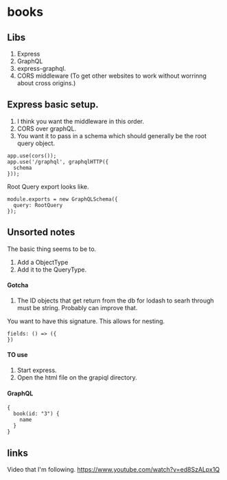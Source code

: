 # books

## Libs

1. Express
2. GraphQL
3. express-graphql.
4. CORS middleware (To get other websites to work without worrinng about cross origins.)

## Express basic setup.

1. I think you want the middleware in this order.
2. CORS over graphQL.
3. You want it to pass in a schema which should generally be the root query object.

```
app.use(cors());
app.use('/graphql', graphqlHTTP({
  schema
}));

```

Root Query export looks like.
```
module.exports = new GraphQLSchema({
  query: RootQuery
});
```


## Unsorted notes

The basic thing seems to be to.
1. Add a ObjectType
2. Add it to the QueryType.

#### Gotcha

1. The ID objects that get return from the db for lodash to searh through must be string. Probably can improve that.


You want to have this signature.
This allows for nesting.
```
fields: () => ({
})
```

#### TO use

1. Start express.
2. Open the html file on the grapiql directory.

#### GraphQL

```
{
  book(id: "3") {
    name
  }
}
```

## links

Video that I'm following.
https://www.youtube.com/watch?v=ed8SzALpx1Q